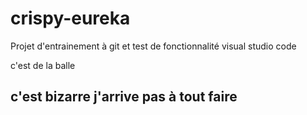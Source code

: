 # crispy-eureka

Projet d'entrainement à git et test de fonctionnalité visual studio code


c'est de la balle

## c'est bizarre j'arrive pas à tout faire

